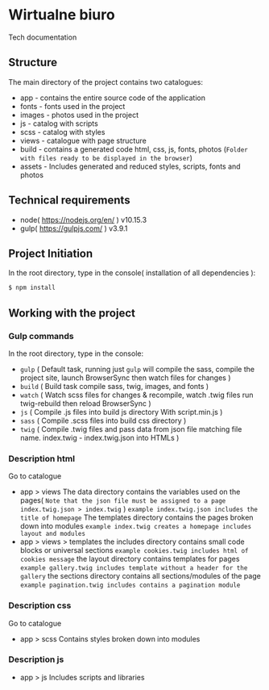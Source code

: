 # Wirtualne biuro

Tech documentation

## Structure
The main directory of the project contains two catalogues:
* app - contains the entire source code of the application
* fonts - fonts used in the project
* images - photos used in the project
* js - catalog with scripts
* scss - catalog with styles
* views - catalogue with page structure
* build - contains a generated code html, css, js, fonts, photos (`Folder with files ready to be displayed in the browser`)
* assets - Includes generated and reduced styles, scripts, fonts and photos

## Technical requirements
* node( https://nodejs.org/en/ ) v10.15.3
* gulp( https://gulpjs.com/ ) v3.9.1

## Project Initiation
In the root directory, type in the console( installation of all dependencies ):

```sh
$ npm install
```

## Working with the project

### Gulp commands
In the root directory, type in the console:
* `gulp` ( Default task, running just `gulp` will compile the sass, compile the project site, launch BrowserSync then watch files for changes )
* `build` ( Build task compile sass, twig, images, and fonts )
* `watch` ( Watch scss files for changes & recompile, watch .twig files run twig-rebuild then reload BrowserSync )
* `js` ( Compile .js files into build js directory With script.min.js )
* `sass` ( Compile .scss files into build css directory )
* `twig` ( Compile .twig files and pass data from json file matching file name. index.twig - index.twig.json into HTMLs )

### Description html
Go to catalogue
* app > views
The data directory contains the variables used on the pages( `Note that the json file must be assigned to a page index.twig.json > index.twig` )
`example index.twig.json includes the title of homepage`
The templates directory contains the pages broken down into modules
`example index.twig creates a homepage includes layout and modules`
* app > views > templates
the includes directory contains small code blocks or universal sections
`example cookies.twig includes html of cookies message`
the layout directory contains templates for pages
`example gallery.twig includes template without a header for the gallery`
the sections directory contains all sections/modules of the page
`example pagination.twig includes contains a pagination module`

### Description css
Go to catalogue
* app > scss
Contains styles broken down into modules

### Description js
* app > js
Includes scripts and libraries